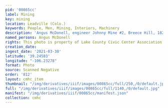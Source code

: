 ```yaml
---
pid: '00865cc'
label: Mining
key: mining
location: Leadville (Colo.)
keywords: People, Men, Mining, Interiors, Machinery
description: 'Angus McDonell, engineer Johnny Mine #2, Breece Hill, 1828-1931'
named_persons: Angus McDonell
rights: This photo is property of Lake County Civic Center Association.
creation_date: 
ingest_date: '2021-03-30'
latitude: '39.24583'
longitude: "-106.23278"
format: Photo
source: Scanned Negative
order: '812'
layout: cmhc_item
thumbnail: "/img/derivatives/iiif/images/00865cc/full/250,/0/default.jpg"
full: "/img/derivatives/iiif/images/00865cc/full/1140,/0/default.jpg"
manifest: "/img/derivatives/iiif/00865cc/manifest.json"
collection: cmhc
---
```

